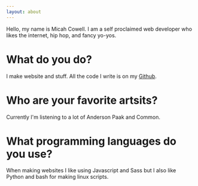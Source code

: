 ```yaml
---
layout: about
---
```


Hello, my name is Micah Cowell. I am a self proclaimed web developer who likes the internet, hip hop, and fancy yo-yos.

# What do you do?
I make website and stuff. All the code I write is on my [Github](https://github.com/getmicah).

# Who are your favorite artsits?
Currently I'm listening to a lot of Anderson Paak and Common.

# What programming languages do you use?
When making websites I like using Javascript and Sass but I also like Python and bash for making linux scripts.
